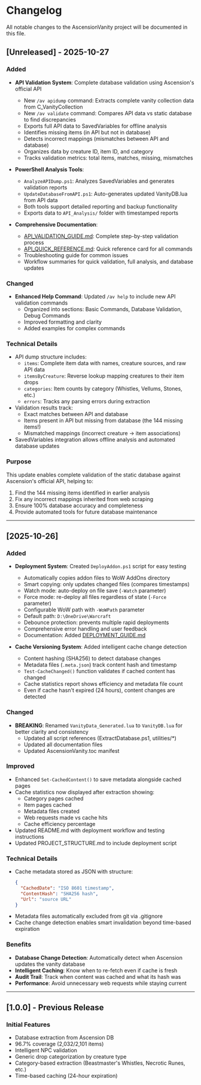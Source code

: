 # Changelog

All notable changes to the AscensionVanity project will be documented in this file.

## [Unreleased] - 2025-10-27

### Added
- **API Validation System**: Complete database validation using Ascension's official API
  - New `/av apidump` command: Extracts complete vanity collection data from C_VanityCollection
  - New `/av validate` command: Compares API data vs static database to find discrepancies
  - Exports full API data to SavedVariables for offline analysis
  - Identifies missing items (in API but not in database)
  - Detects incorrect mappings (mismatches between API and database)
  - Organizes data by creature ID, item ID, and category
  - Tracks validation metrics: total items, matches, missing, mismatches

- **PowerShell Analysis Tools**:
  - `AnalyzeAPIDump.ps1`: Analyzes SavedVariables and generates validation reports
  - `UpdateDatabaseFromAPI.ps1`: Auto-generates updated VanityDB.lua from API data
  - Both tools support detailed reporting and backup functionality
  - Exports data to `API_Analysis/` folder with timestamped reports

- **Comprehensive Documentation**:
  - [API_VALIDATION_GUIDE.md](docs/guides/API_VALIDATION_GUIDE.md): Complete step-by-step validation process
  - [API_QUICK_REFERENCE.md](docs/guides/API_QUICK_REFERENCE.md): Quick reference card for all commands
  - Troubleshooting guide for common issues
  - Workflow summaries for quick validation, full analysis, and database updates

### Changed
- **Enhanced Help Command**: Updated `/av help` to include new API validation commands
  - Organized into sections: Basic Commands, Database Validation, Debug Commands
  - Improved formatting and clarity
  - Added examples for complex commands

### Technical Details
- API dump structure includes:
  - `items`: Complete item data with names, creature sources, and raw API data
  - `itemsByCreature`: Reverse lookup mapping creatures to their item drops
  - `categories`: Item counts by category (Whistles, Vellums, Stones, etc.)
  - `errors`: Tracks any parsing errors during extraction
- Validation results track:
  - Exact matches between API and database
  - Items present in API but missing from database (the 144 missing items!)
  - Mismatched mappings (incorrect creature → item associations)
- SavedVariables integration allows offline analysis and automated database updates

### Purpose
This update enables complete validation of the static database against Ascension's official API, helping to:
1. Find the 144 missing items identified in earlier analysis
2. Fix any incorrect mappings inherited from web scraping
3. Ensure 100% database accuracy and completeness
4. Provide automated tools for future database maintenance

---

## [2025-10-26]

### Added
- **Deployment System**: Created `DeployAddon.ps1` script for easy testing
  - Automatically copies addon files to WoW AddOns directory
  - Smart copying: only updates changed files (compares timestamps)
  - Watch mode: auto-deploy on file save (`-Watch` parameter)
  - Force mode: re-deploy all files regardless of state (`-Force` parameter)
  - Configurable WoW path with `-WoWPath` parameter
  - Default path: `D:\OneDrive\Warcraft`
  - Debounce protection: prevents multiple rapid deployments
  - Comprehensive error handling and user feedback
  - Documentation: Added [DEPLOYMENT_GUIDE.md](docs/guides/DEPLOYMENT_GUIDE.md)

- **Cache Versioning System**: Added intelligent cache change detection
  - Content hashing (SHA256) to detect database changes
  - Metadata files (`.meta.json`) track content hash and timestamp
  - `Test-CacheChanged()` function validates if cached content has changed
  - Cache statistics report shows efficiency and metadata file count
  - Even if cache hasn't expired (24 hours), content changes are detected

### Changed
- **BREAKING**: Renamed `VanityData_Generated.lua` to `VanityDB.lua` for better clarity and consistency
  - Updated all script references (ExtractDatabase.ps1, utilities/*)
  - Updated all documentation files
  - Updated AscensionVanity.toc manifest

### Improved
- Enhanced `Set-CachedContent()` to save metadata alongside cached pages
- Cache statistics now displayed after extraction showing:
  - Category pages cached
  - Item pages cached  
  - Metadata files created
  - Web requests made vs cache hits
  - Cache efficiency percentage
- Updated README.md with deployment workflow and testing instructions
- Updated PROJECT_STRUCTURE.md to include deployment script

### Technical Details
- Cache metadata stored as JSON with structure:
  ```json
  {
    "CachedDate": "ISO 8601 timestamp",
    "ContentHash": "SHA256 hash",
    "Url": "source URL"
  }
  ```
- Metadata files automatically excluded from git via .gitignore
- Cache change detection enables smart invalidation beyond time-based expiration

### Benefits
- **Database Change Detection**: Automatically detect when Ascension updates the vanity database
- **Intelligent Caching**: Know when to re-fetch even if cache is fresh
- **Audit Trail**: Track when content was cached and what its hash was
- **Performance**: Avoid unnecessary web requests while staying current

---

## [1.0.0] - Previous Release

### Initial Features
- Database extraction from Ascension DB
- 96.7% coverage (2,032/2,101 items)
- Intelligent NPC validation
- Generic drop categorization by creature type
- Category-based extraction (Beastmaster's Whistles, Necrotic Runes, etc.)
- Time-based caching (24-hour expiration)
